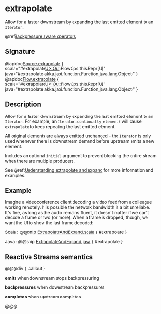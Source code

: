 # extrapolate

Allow for a faster downstream by expanding the last emitted element to an `Iterator`.

@ref[Backpressure aware operators](../index.md#backpressure-aware-operators)

## Signature

@apidoc[Source.extrapolate](Source) { scala="#extrapolate[U&gt;:Out](extrapolator:U=&gt;Iterator[U],initial:Option[U]):FlowOps.this.Repr[U]" java="#extrapolate(akka.japi.function.Function,java.lang.Object)" }
@apidoc[Flow.extrapolate](Flow) { scala="#extrapolate[U&gt;:Out](extrapolator:U=&gt;Iterator[U],initial:Option[U]):FlowOps.this.Repr[U]" java="#extrapolate(akka.japi.function.Function,java.lang.Object)" }

## Description

Allow for a faster downstream by expanding the last emitted element to an `Iterator`. For example, an
`Iterator.continually(element)` will cause `extrapolate` to keep repeating the last emitted element. 

All original elements are always emitted unchanged - the `Iterator` is only used whenever there is downstream
 demand before upstream emits a new element.

Includes an optional `initial` argument to prevent blocking the entire stream when there are multiple producers.

See @ref:[Understanding extrapolate and expand](../../stream-rate.md#understanding-extrapolate-and-expand) for more information
and examples.

## Example

Imagine a videoconference client decoding a video feed from a colleague working remotely. It is possible 
the network bandwidth is a bit unreliable. It's fine, as long as the audio remains fluent, it doesn't matter
if we can't decode a frame or two (or more). When a frame is dropped, though, we want the UI to show the last 
frame decoded:

Scala
:   @@snip [ExtrapolateAndExpand.scala](/gemini-docs/src/test/scala/docs/stream/operators/sourceorflow/ExtrapolateAndExpand.scala) { #extrapolate }

Java
:   @@snip [ExtrapolateAndExpand.java](/gemini-docs/src/test/java/jdocs/stream/operators/sourceorflow/ExtrapolateAndExpand.java) { #extrapolate }

## Reactive Streams semantics

@@@div { .callout }

**emits** when downstream stops backpressuring

**backpressures** when downstream backpressures

**completes** when upstream completes

@@@
